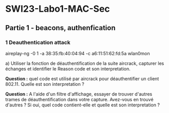 # SWI23-Labo1-MAC-Sec

## Partie 1 - beacons, authenfication

### 1 Deauthentication attack

aireplay-ng -0 1 -a 38:35:fb:40:04:94 -c a6:11:51:62:fd:5a wlan0mon

a) Utiliser la fonction de déauthentification de la suite aircrack, capturer les échanges et identifier le Reason code et son interpretation.

**Question :** quel code est utilisé par aircrack pour déauthentifier un client 802.11. Quelle est son interpretation ?

**Question :** A l'aide d'un filtre d'affichage, essayer de trouver d'autres trames de déauthentification dans votre capture. Avez-vous en trouvé d'autres ? Si oui, quel code contient-elle et quelle est son interpretation ?
